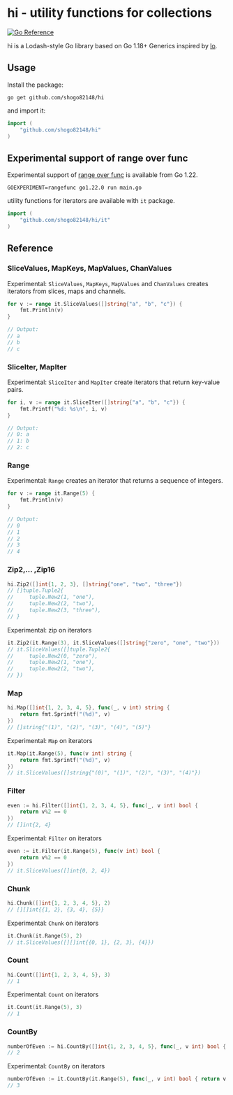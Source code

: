 # hi - utility functions for collections

[![Go Reference](https://pkg.go.dev/badge/github.com/shogo82148/hi.svg)](https://pkg.go.dev/github.com/shogo82148/hi)

hi is a Lodash-style Go library based on Go 1.18+ Generics inspired by [lo](https://github.com/samber/lo).

## Usage

Install the package:

```
go get github.com/shogo82148/hi
```

and import it:

```go
import (
    "github.com/shogo82148/hi"
)
```

## Experimental support of range over func

Experimental support of [range over func](https://github.com/golang/go/issues/61405) is available from Go 1.22.

```
GOEXPERIMENT=rangefunc go1.22.0 run main.go
```

utility functions for iterators are available with `it` package.

```go
import (
    "github.com/shogo82148/hi/it"
)
```

## Reference

### SliceValues, MapKeys, MapValues, ChanValues

Experimental: `SliceValues`, `MapKeys`, `MapValues` and `ChanValues` creates
iterators from slices, maps and channels.

```go
for v := range it.SliceValues([]string{"a", "b", "c"}) {
    fmt.Println(v)
}

// Output:
// a
// b
// c
```

### SliceIter, MapIter

Experimental: `SliceIter` and `MapIter` create iterators
that return key-value pairs.

```go
for i, v := range it.SliceIter([]string{"a", "b", "c"}) {
    fmt.Printf("%d: %s\n", i, v)
}

// Output:
// 0: a
// 1: b
// 2: c
```

### Range

Experimental: `Range` creates an iterator that returns a sequence of integers.

```go
for v := range it.Range(5) {
    fmt.Println(v)
}

// Output:
// 0
// 1
// 2
// 3
// 4
```

### Zip2,... ,Zip16

```go
hi.Zip2([]int{1, 2, 3}, []string{"one", "two", "three"})
// []tuple.Tuple2{
//     tuple.New2(1, "one"),
//     tuple.New2(2, "two"),
//     tuple.New2(3, "three"),
// }
```

Experimental: zip on iterators

```go
it.Zip2(it.Range(3), it.SliceValues([]string{"zero", "one", "two"}))
// it.SliceValues([]tuple.Tuple2{
//     tuple.New2(0, "zero"),
//     tuple.New2(1, "one"),
//     tuple.New2(2, "two"),
// })
```

### Map

```go
hi.Map([]int{1, 2, 3, 4, 5}, func(_, v int) string {
    return fmt.Sprintf("(%d)", v)
})
// []string{"(1)", "(2)", "(3)", "(4)", "(5)"}
```

Experimental: `Map` on iterators

```go
it.Map(it.Range(5), func(v int) string {
    return fmt.Sprintf("(%d)", v)
})
// it.SliceValues([]string{"(0)", "(1)", "(2)", "(3)", "(4)"})
```

### Filter

```go
even := hi.Filter([]int{1, 2, 3, 4, 5}, func(_, v int) bool {
    return v%2 == 0
})
// []int{2, 4}
```

Experimental: `Filter` on iterators

```go
even := it.Filter(it.Range(5), func(v int) bool {
    return v%2 == 0
})
// it.SliceValues([]int{0, 2, 4})
```

### Chunk

```go
hi.Chunk([]int{1, 2, 3, 4, 5}, 2)
// [][]int{{1, 2}, {3, 4}, {5}}
```

Experimental: `Chunk` on iterators

```go
it.Chunk(it.Range(5), 2)
// it.SliceValues([][]int{{0, 1}, {2, 3}, {4}})
```

### Count

```go
hi.Count([]int{1, 2, 3, 4, 5}, 3)
// 1
```

Experimental: `Count` on iterators

```go
it.Count(it.Range(5), 3)
// 1
```

### CountBy

```go
numberOfEven := hi.CountBy([]int{1, 2, 3, 4, 5}, func(_, v int) bool { return v % 2 == 0 })
// 2
```

Experimental: `CountBy` on iterators

```go
numberOfEven := it.CountBy(it.Range(5), func(_, v int) bool { return v % 2 == 0 })
// 3
```
